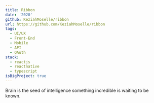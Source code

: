 ```yaml
---
title: Ribbon
date: '2020'
github: KeziahMoselle/ribbon
url: https://github.com/KeziahMoselle/ribbon
tags:
  - UI/UX
  - Front-End
  - Mobile
  - API
  - OAuth
stack:
  - reactjs
  - reactnative
  - typescript
isBigProject: true
---
```


Brain is the seed of intelligence something incredible is waiting to be known.